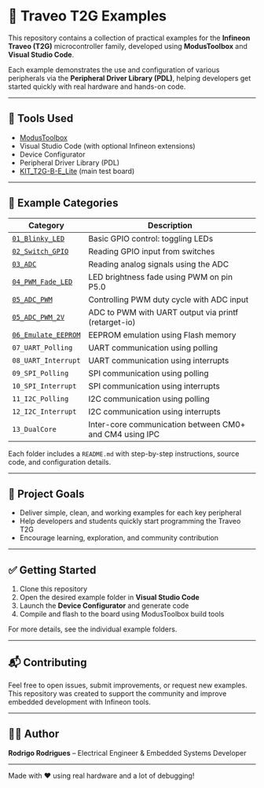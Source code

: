 # 🚀 Traveo T2G Examples

This repository contains a collection of practical examples for the **Infineon Traveo (T2G)** microcontroller family, developed using **ModusToolbox** and **Visual Studio Code**.

Each example demonstrates the use and configuration of various peripherals via the **Peripheral Driver Library (PDL)**, helping developers get started quickly with real hardware and hands-on code.

---

## 🔧 Tools Used

- [ModusToolbox](https://www.infineon.com/cms/en/design-support/tools/sdk/modustoolbox-software/)
- Visual Studio Code (with optional Infineon extensions)
- Device Configurator
- Peripheral Driver Library (PDL)
- [KIT_T2G-B-E_Lite](https://www.infineon.com/cms/en/product/evaluation-boards/kit_t2g-b-e_lite/) (main test board)

---

## 📁 Example Categories


| Category              | Description                                           |
|-----------------------|-------------------------------------------------------|
| [`01_Blinky_LED`](https://github.com/rodrigort/Examples_TRAVEO_T2G/tree/main/01_Blinky_LED)       | Basic GPIO control: toggling LEDs                     |
| [`02_Switch_GPIO`](https://github.com/rodrigort/Examples_TRAVEO_T2G/tree/main/02_Switch_GPIO)      | Reading GPIO input from switches                      |
| [`03_ADC`](https://github.com/rodrigort/Examples_TRAVEO_T2G/tree/main/03_ADC)              | Reading analog signals using the ADC                  |
| [`04_PWM_Fade_LED`](https://github.com/rodrigort/Examples_TRAVEO_T2G/tree/main/04_PWM_Fade_LED)     | LED brightness fade using PWM on pin P5.0            |
| [`05_ADC_PWM`](https://github.com/rodrigort/Examples_TRAVEO_T2G/tree/main/05_ADC_PWM)          | Controlling PWM duty cycle with ADC input             |
| [`05_ADC_PWM_2V`](https://github.com/rodrigort/Examples_TRAVEO_T2G/tree/main/05_ADC_PWM_2V)       | ADC to PWM with UART output via printf (retarget-io)  |
| [`06_Emulate_EEPROM`](https://github.com/rodrigort/Examples_TRAVEO_T2G/tree/main/06_Emulate_EEPROM)   | EEPROM emulation using Flash memory                   |
| `07_UART_Polling`     | UART communication using polling                      |
| `08_UART_Interrupt`   | UART communication using interrupts                   |
| `09_SPI_Polling`      | SPI communication using polling                       |
| `10_SPI_Interrupt`    | SPI communication using interrupts                    |
| `11_I2C_Polling`      | I2C communication using polling                       |
| `12_I2C_Interrupt`    | I2C communication using interrupts                    |
| `13_DualCore`         | Inter-core communication between CM0+ and CM4 using IPC |


Each folder includes a `README.md` with step-by-step instructions, source code, and configuration details.

---

## 🧠 Project Goals

- Deliver simple, clean, and working examples for each key peripheral
- Help developers and students quickly start programming the Traveo T2G
- Encourage learning, exploration, and community contribution

---

## ✅ Getting Started

1. Clone this repository
2. Open the desired example folder in **Visual Studio Code**
3. Launch the **Device Configurator** and generate code
4. Compile and flash to the board using ModusToolbox build tools

For more details, see the individual example folders.

---

## 📬 Contributing

Feel free to open issues, submit improvements, or request new examples.  
This repository was created to support the community and improve embedded development with Infineon tools.

---

## 👨‍💼 Author

**Rodrigo Rodrigues** – Electrical Engineer & Embedded Systems Developer  

---

Made with ❤️ using real hardware and a lot of debugging!
